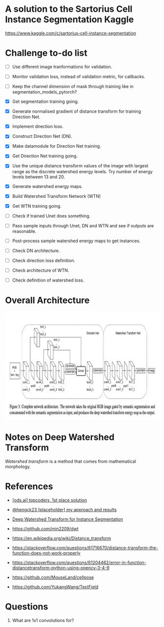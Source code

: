 
# A solution to the Sartorius Cell Instance Segmentation Kaggle
https://www.kaggle.com/c/sartorius-cell-instance-segmentation

# Challenge to-do list
- [ ] Use different image tranformations for validation.
- [ ] Monitor validation loss, instead of validation metric, for callbacks.
- [ ] Keep the channel dimension of mask through training like in segmentation_models_pytorch?
- [x] Get segmentation training going.
- [x] Generate normalised gradient of distance transform for training Direction Net.
- [x] Implement direction loss.
- [x] Construct Direction Net (DN).
- [x] Make datamodule for Direction Net training.
- [x] Get Direction Net training going.
- [x] Use the unique distance transform values of the image with largest range as the discrete watershed energy levels.  Try number of energy levels between 13 and 20.
- [x] Generate watershed energy maps. 
- [x] Build Watershed Transform Network (WTN)
- [x] Get WTN training going.
- [ ] Check if trained Unet does something.
- [ ] Pass sample inputs through Unet, DN and WTN and see if outputs are reasonable.
- [ ] Post-process sample watershed energy maps to get instances.
- [ ] Check DN architecture.
- [ ] Check direction loss definition.
- [ ] Check architecture of WTN.
- [ ] Check definition of watershed loss.



# Overall Architecture
<img src="images/direction_net.png" width=900 height=350>


# Notes on Deep Watershed Transform
*Watershed transform* is a method that comes from mathematical morphology.



# References
- [[ods.ai] topcoders, 1st place solution](https://www.kaggle.com/c/data-science-bowl-2018/discussion/54741)
- [@hengck23 [placeholder] my approach and results](https://www.kaggle.com/c/sartorius-cell-instance-segmentation/discussion/285516)
- [Deep Watershed Transform for Instance Segmentation](https://arxiv.org/pdf/1611.08303.pdf)
- https://github.com/min2209/dwt
- https://en.wikipedia.org/wiki/Distance_transform
- https://stackoverflow.com/questions/61716670/distance-transform-the-function-does-not-work-properly
- https://stackoverflow.com/questions/61204462/error-in-function-distancetransform-python-using-opencv-3-4-9

- https://github.com/MouseLand/cellpose
- https://github.com/YukangWang/TextField


# Questions
1. What are 1x1 convolutions for?
